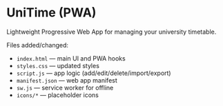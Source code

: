 # UniTime (PWA)

Lightweight Progressive Web App for managing your university timetable.

Files added/changed:
- `index.html` — main UI and PWA hooks
- `styles.css` — updated styles
- `script.js` — app logic (add/edit/delete/import/export)
- `manifest.json` — web app manifest
- `sw.js` — service worker for offline
- `icons/*` — placeholder icons


